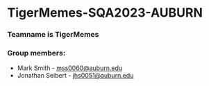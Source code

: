 # TigerMemes-SQA2023-AUBURN

### Teamname is TigerMemes

### Group members:
- Mark Smith - mss0060@auburn.edu
- Jonathan Seibert - jhs0051@auburn.edu
